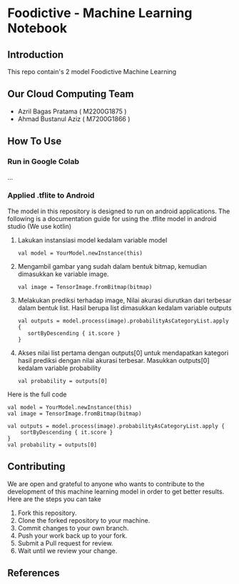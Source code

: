 # Foodictive - Machine Learning Notebook
 
## Introduction
This repo contain's 2 model Foodictive Machine Learning

## Our Cloud Computing Team
- Azril Bagas Pratama ( M2200G1875 )
- Ahmad Bustanul Aziz ( M7200G1866 )

## How To Use
### Run in Google Colab
...
### Applied .tflite to Android
The model in this repository is designed to run on android applications. The following is a documentation guide for using the .tflite model in android studio (We use kotlin)
1. Lakukan instansiasi model kedalam variable model
   ```
   val model = YourModel.newInstance(this)
   ```
2. Mengambil gambar yang sudah dalam bentuk bitmap, kemudian dimasukkan ke variable image.
   ```
   val image = TensorImage.fromBitmap(bitmap)
   ```
3. Melakukan prediksi terhadap image, Nilai akurasi diurutkan dari terbesar dalam bentuk list. Hasil berupa list dimasukkan kedalam variable outputs
   ```
   val outputs = model.process(image).probabilityAsCategoryList.apply {
      sortByDescending { it.score }
   }
   ```
4. Akses nilai list pertama dengan outputs[0] untuk mendapatkan kategori hasil prediksi dengan nilai akurasi terbesar. Masukkan outputs[0] kedalam variable probability
   ```
   val probability = outputs[0]
   ```
   
Here is the full code
```
val model = YourModel.newInstance(this)
val image = TensorImage.fromBitmap(bitmap)

val outputs = model.process(image).probabilityAsCategoryList.apply {
    sortByDescending { it.score }
}
val probability = outputs[0]
```
        
## Contributing
We are open and grateful to anyone who wants to contribute to the development of this machine learning model in order to get better results. Here are the steps you can take
1. Fork this repository.
2. Clone the forked repository to your machine.
3. Commit changes to your own branch.
4. Push your work back up to your fork.
5. Submit a Pull request for review.
6. Wait until we review your change.

## References
